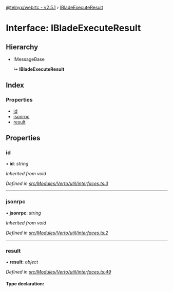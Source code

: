 [@telnyx/webrtc - v2.5.1](../README.md) › [IBladeExecuteResult](ibladeexecuteresult.md)

# Interface: IBladeExecuteResult

## Hierarchy

* IMessageBase

  ↳ **IBladeExecuteResult**

## Index

### Properties

* [id](ibladeexecuteresult.md#id)
* [jsonrpc](ibladeexecuteresult.md#jsonrpc)
* [result](ibladeexecuteresult.md#result)

## Properties

###  id

• **id**: *string*

*Inherited from void*

*Defined in [src/Modules/Verto/util/interfaces.ts:3](https://github.com/team-telnyx/webrtc/blob/main/packages/js/src/Modules/Verto/util/interfaces.ts#L3)*

___

###  jsonrpc

• **jsonrpc**: *string*

*Inherited from void*

*Defined in [src/Modules/Verto/util/interfaces.ts:2](https://github.com/team-telnyx/webrtc/blob/main/packages/js/src/Modules/Verto/util/interfaces.ts#L2)*

___

###  result

• **result**: *object*

*Defined in [src/Modules/Verto/util/interfaces.ts:49](https://github.com/team-telnyx/webrtc/blob/main/packages/js/src/Modules/Verto/util/interfaces.ts#L49)*

#### Type declaration:
